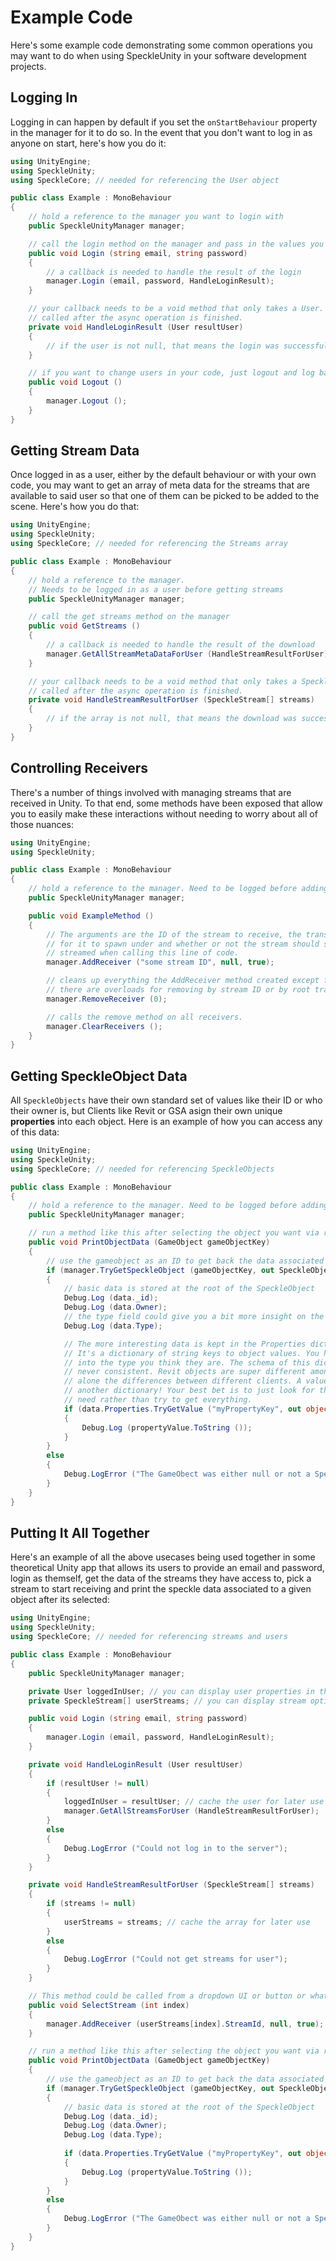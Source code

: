 # Example Code

Here's some example code demonstrating some common operations you may want to do when using SpeckleUnity in your software development projects.

## Logging In

Logging in can happen by default if you set the `onStartBehaviour` property in the manager for it to do so. In the event that you don't want to log in as anyone on start, here's how you do it:

``` cs
using UnityEngine;
using SpeckleUnity;
using SpeckleCore; // needed for referencing the User object

public class Example : MonoBehaviour
{
    // hold a reference to the manager you want to login with
    public SpeckleUnityManager manager;

    // call the login method on the manager and pass in the values you want to use
    public void Login (string email, string password)
    {
        // a callback is needed to handle the result of the login
        manager.Login (email, password, HandleLoginResult); 
    }

    // your callback needs to be a void method that only takes a User.
    // called after the async operation is finished.
    private void HandleLoginResult (User resultUser)
    {
        // if the user is not null, that means the login was successful
    }

    // if you want to change users in your code, just logout and log back in
    public void Logout ()
    {
        manager.Logout ();
    }
}
```

## Getting Stream Data

Once logged in as a user, either by the default behaviour or with your own code, you may want to get an array of meta data for the streams that are available to said user so that one of them can be picked to be added to the scene. Here's how you do that:

``` cs
using UnityEngine;
using SpeckleUnity;
using SpeckleCore; // needed for referencing the Streams array

public class Example : MonoBehaviour
{
    // hold a reference to the manager. 
    // Needs to be logged in as a user before getting streams
    public SpeckleUnityManager manager;

    // call the get streams method on the manager
    public void GetStreams ()
    {
        // a callback is needed to handle the result of the download
        manager.GetAllStreamMetaDataForUser (HandleStreamResultForUser); 
    }

    // your callback needs to be a void method that only takes a SpeckleStream array.
    // called after the async operation is finished.
    private void HandleStreamResultForUser (SpeckleStream[] streams)
    {
        // if the array is not null, that means the download was successful
    }
}
```

## Controlling Receivers

There's a number of things involved with managing streams that are received in Unity. To that end, some methods have been exposed that allow you to easily make these interactions without needing to worry about all of those nuances:

``` cs
using UnityEngine;
using SpeckleUnity;

public class Example : MonoBehaviour
{
    // hold a reference to the manager. Need to be logged before adding receivers
    public SpeckleUnityManager manager;

    public void ExampleMethod ()
    {
        // The arguments are the ID of the stream to receive, the transform
        // for it to spawn under and whether or not the stream should start being 
        // streamed when calling this line of code.
        manager.AddReceiver ("some stream ID", null, true);

        // cleans up everything the AddReceiver method created except for the root transform
        // there are overloads for removing by stream ID or by root transform reference
        manager.RemoveReceiver (0);

        // calls the remove method on all receivers.
        manager.ClearReceivers ();
    }
}
```

## Getting SpeckleObject Data

All `SpeckleObjects` have their own standard set of values like their ID or who their owner is, but Clients like Revit or GSA asign their own unique **properties** into each object. Here is an example of how you can access any of this data:

``` cs
using UnityEngine;
using SpeckleUnity;
using SpeckleCore; // needed for referencing SpeckleObjects

public class Example : MonoBehaviour
{
    // hold a reference to the manager. Need to be logged before adding receivers
    public SpeckleUnityManager manager;

    // run a method like this after selecting the object you want via raycast or another way
    public void PrintObjectData (GameObject gameObjectKey)
    {
        // use the gameobject as an ID to get back the data associated to it
        if (manager.TryGetSpeckleObject (gameObjectKey, out SpeckleObject data))
        {
            // basic data is stored at the root of the SpeckleObject
            Debug.Log (data._id);
            Debug.Log (data.Owner);
            // the type field could give you a bit more insight on the property schema.
            Debug.Log (data.Type); 

            // The more interesting data is kept in the Properties dictionary.
            // It's a dictionary of string keys to object values. You have to cast the values
            // into the type you think they are. The schema of this dictionary is basically
            // never consistent. Revit objects are super different amongst themselves let 
            // alone the differences between different clients. A value could even be
            // another dictionary! Your best bet is to just look for the properties you
            // need rather than try to get everything.
            if (data.Properties.TryGetValue ("myPropertyKey", out object propertyValue))
            {
                Debug.Log (propertyValue.ToString ());
            }
        }
        else
        {
            Debug.LogError ("The GameObect was either null or not a SpeckleObject");
        }
    }
}
```

## Putting It All Together

Here's an example of all the above usecases being used together in some theoretical Unity app that allows its users to provide an email and password, login as themself, get the data of the streams they have access to, pick a stream to start receiving and print the speckle data associated to a given object after its selected:

``` cs
using UnityEngine;
using SpeckleUnity;
using SpeckleCore; // needed for referencing streams and users

public class Example : MonoBehaviour
{
    public SpeckleUnityManager manager;

    private User loggedInUser; // you can display user properties in the UI
    private SpeckleStream[] userStreams; // you can display stream options in the UI

    public void Login (string email, string password)
    {
        manager.Login (email, password, HandleLoginResult);
    }

    private void HandleLoginResult (User resultUser)
    {
        if (resultUser != null) 
        {
            loggedInUser = resultUser; // cache the user for later use
            manager.GetAllStreamsForUser (HandleStreamResultForUser);
        }
        else
        {
            Debug.LogError ("Could not log in to the server");
        }
    }

    private void HandleStreamResultForUser (SpeckleStream[] streams)
    {
        if (streams != null)
        {
            userStreams = streams; // cache the array for later use
        }
        else
        {
            Debug.LogError ("Could not get streams for user");
        }
    }

    // This method could be called from a dropdown UI or button or whatever else
    public void SelectStream (int index)
    {
        manager.AddReceiver (userStreams[index].StreamId, null, true);
    }

    // run a method like this after selecting the object you want via raycast or another way
    public void PrintObjectData (GameObject gameObjectKey)
    {
        // use the gameobject as an ID to get back the data associated to it
        if (manager.TryGetSpeckleObject (gameObjectKey, out SpeckleObject data))
        {
            // basic data is stored at the root of the SpeckleObject
            Debug.Log (data._id);
            Debug.Log (data.Owner);
            Debug.Log (data.Type); 
            
            if (data.Properties.TryGetValue ("myPropertyKey", out object propertyValue))
            {
                Debug.Log (propertyValue.ToString ());
            }
        }
        else
        {
            Debug.LogError ("The GameObect was either null or not a SpeckleObject");
        }
    }
}
```